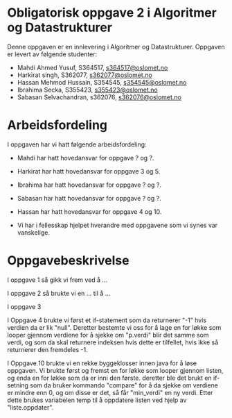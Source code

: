 # Obligatorisk oppgave 2 i Algoritmer og Datastrukturer

Denne oppgaven er en innlevering i Algoritmer og Datastrukturer. 
Oppgaven er levert av følgende studenter:
* Mahdi Ahmed Yusuf, S364517, s364517@oslomet.no
* Harkirat singh, S362077, s362077@oslomet.no
* Hassan Mehmod Hussain, S354545, s354545@oslomet.no
* Ibrahima Secka, S355423, s355423@oslomet.no 
* Sabasan Selvachandran, s362076, s362076@oslomet.no

# Arbeidsfordeling

I oppgaven har vi hatt følgende arbeidsfordeling:
* Mahdi har hatt hovedansvar for oppgave ? og ?. 
* Harkirat har hatt hovedansvar for oppgave 3 og 5. 
* Ibrahima har hatt hovedansvar for oppgave ? og ?. 
* Sabasan har hatt hovedansvar for oppgave ? og ?.
* Hassan har hatt hovedansvar for oppgave 4 og 10. 

* Vi har i fellesskap hjelpet hverandre med oppgavene som vi synes var vanskelige.

# Oppgavebeskrivelse

I oppgave 1 så gikk vi frem ved å ...

I oppgave 2 så brukte vi en ... til å ...

I oppgave 3 


I Oppgave 4 brukte vi først et if-statement som da returnerer "-1" hvis verdien da er lik "null". Deretter bestemte vi oss for å lage en for løkke som looper gjennom verdiene for å sjekke om "p.verdi" blir det samme som verdi, og som da skal returnere indeksen hvis dette er tilfellet, hvis ikke så returnerer den fremdeles -1.

I Oppgave 10 brukte vi en rekke byggeklosser innen java for å løse oppgaven. Vi brukte først og fremst en for løkke som looper gjennom listen, og enda en for løkke som da er inni den første. deretter ble det brukt en if-setning som da bruker kommando "compare" for å da sjekke om verdiene er mindre enn 0, og om disse er det, så får "min_verdi" en ny verdi. Etter dette brukes variabelen temp til å oppdatere listen ved hjelp av "liste.oppdater".
